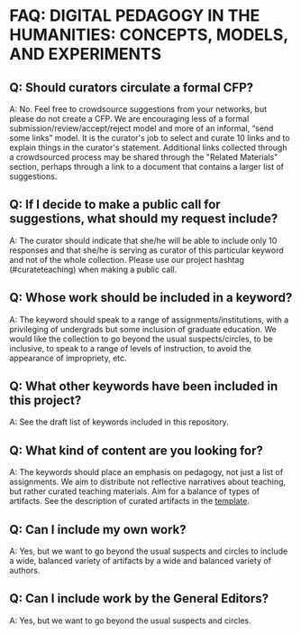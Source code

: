 # FAQ: DIGITAL PEDAGOGY IN THE HUMANITIES: CONCEPTS, MODELS, AND EXPERIMENTS

## Q: Should curators circulate a formal CFP?
A: No. Feel free to crowdsource suggestions from your networks, but please do not create a CFP.  We are encouraging less of a formal submission/review/accept/reject model and more of an informal, “send some links” model. It is  the curator's job to select and curate 10 links and to explain things in the curator's statement. Additional links collected through a crowdsourced process may be shared through the "Related Materials" section, perhaps through a link to a document that contains a larger list of suggestions.

## Q: If I decide to make a public call for suggestions, what should my request include?
A: The curator should indicate that she/he will be able to include only 10 responses and that she/he is serving as curator of this particular keyword and not of the whole collection. Please use our project hashtag (#curateteaching) when making a public call.

## Q: Whose work should be included in a keyword?
A: The keyword should speak to a range of assignments/institutions, with a privileging of undergrads but some inclusion of graduate education. We would like the collection to go beyond the usual suspects/circles, to be inclusive, to speak to a range of levels of instruction, to avoid the appearance of impropriety, etc.

## Q: What other keywords have been included in this project?
A: See the draft list of keywords included in this repository.

## Q: What kind of content are you looking for?
A: The keywords should place an emphasis on pedagogy, not just a list of assignments. We aim to distribute not reflective narratives about teaching, but rather curated teaching materials. Aim for a balance of types of artifacts. See the description of curated artifacts in the [template](keywords/!template.md#curated-artifacts-ten-artifacts-each-with-metadata-a-screenshot-and-a-150-word-annotation).

## Q: Can I include my own work?
A: Yes, but we want to go beyond the usual suspects and circles to include a wide, balanced variety of artifacts by a wide and balanced variety of authors.

## Q: Can I include work by the General Editors?
A: Yes, but we want to go beyond the usual suspects and circles.
